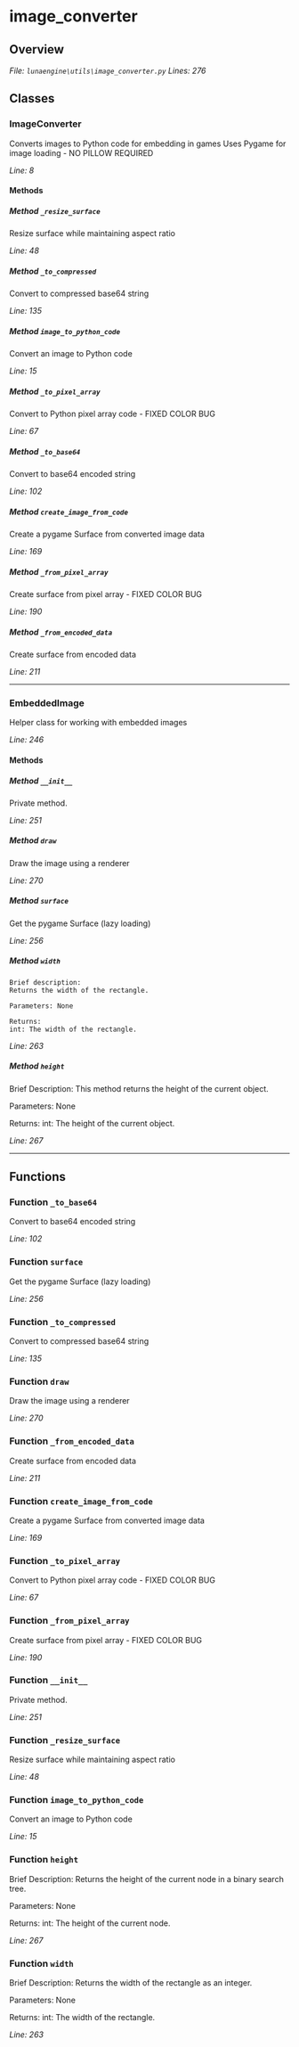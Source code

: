 # image_converter

## Overview

*File: `lunaengine\utils\image_converter.py`*
*Lines: 276*

## Classes

### ImageConverter

Converts images to Python code for embedding in games
Uses Pygame for image loading - NO PILLOW REQUIRED

*Line: 8*

#### Methods

##### Method `_resize_surface`

Resize surface while maintaining aspect ratio

*Line: 48*

##### Method `_to_compressed`

Convert to compressed base64 string

*Line: 135*

##### Method `image_to_python_code`

Convert an image to Python code

*Line: 15*

##### Method `_to_pixel_array`

Convert to Python pixel array code - FIXED COLOR BUG

*Line: 67*

##### Method `_to_base64`

Convert to base64 encoded string

*Line: 102*

##### Method `create_image_from_code`

Create a pygame Surface from converted image data

*Line: 169*

##### Method `_from_pixel_array`

Create surface from pixel array - FIXED COLOR BUG

*Line: 190*

##### Method `_from_encoded_data`

Create surface from encoded data

*Line: 211*

---

### EmbeddedImage

Helper class for working with embedded images

*Line: 246*

#### Methods

##### Method `__init__`

Private method.

*Line: 251*

##### Method `draw`

Draw the image using a renderer

*Line: 270*

##### Method `surface`

Get the pygame Surface (lazy loading)

*Line: 256*

##### Method `width`

```
Brief description:
Returns the width of the rectangle.

Parameters: None

Returns:
int: The width of the rectangle.
```

*Line: 263*

##### Method `height`

Brief Description:
This method returns the height of the current object.

Parameters: None

Returns:
int: The height of the current object.

*Line: 267*

---

## Functions

### Function `_to_base64`

Convert to base64 encoded string

*Line: 102*

### Function `surface`

Get the pygame Surface (lazy loading)

*Line: 256*

### Function `_to_compressed`

Convert to compressed base64 string

*Line: 135*

### Function `draw`

Draw the image using a renderer

*Line: 270*

### Function `_from_encoded_data`

Create surface from encoded data

*Line: 211*

### Function `create_image_from_code`

Create a pygame Surface from converted image data

*Line: 169*

### Function `_to_pixel_array`

Convert to Python pixel array code - FIXED COLOR BUG

*Line: 67*

### Function `_from_pixel_array`

Create surface from pixel array - FIXED COLOR BUG

*Line: 190*

### Function `__init__`

Private method.

*Line: 251*

### Function `_resize_surface`

Resize surface while maintaining aspect ratio

*Line: 48*

### Function `image_to_python_code`

Convert an image to Python code

*Line: 15*

### Function `height`

Brief Description:
Returns the height of the current node in a binary search tree.

Parameters: None

Returns:
int: The height of the current node.

*Line: 267*

### Function `width`

Brief Description:
Returns the width of the rectangle as an integer.

Parameters: None

Returns:
int: The width of the rectangle.

*Line: 263*

